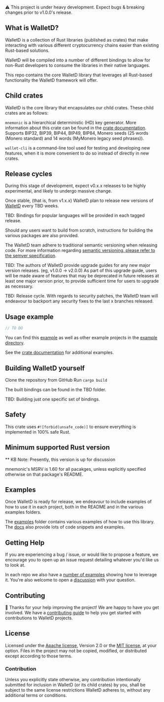 ⚠️ This project is under heavy development. Expect bugs & breaking changes prior to v1.0.0's release.
## What is WalletD?
WalletD is a collection of Rust libraries (published as crates) that make interacting with various different cryptocurrency chains easier than existing Rust-based solutions.

WalletD will be compiled into a number of different bindings to allow for non-Rust developers to consume the libraries in their native languages.

This repo contains the core WalletD library that leverages all Rust-based functionality the WalletD framework will offer.
## Child crates

WalletD is the core library that encapsulates our child crates. These child crates are as follows:

`mnemonic` is a hierarchical deterministic (HD) key generator. More information about this crate can be found in the [crate documentation][docs]. Supports BIP32, BIP39, BIP44, BIP49, BIP84, Monero seeds (25 words (Monero standard) and 14 words (MyMonero legacy seed phrases)).

`wallet-cli` is a command-line tool used for testing and developing new features, when it is more convenient to do so instead of directly in new crates.

## Release cycles
During this stage of development, expect v0.x.x releases to be highly experimental, and likely to undergo massive change.

Once stable, (that is, from v1.x.x) WalletD plan to release new versions of [WalletD][WalletD-github] every TBD weeks.

TBD: Bindings for popular languages will be provided in each tagged release. 

Should any users want to build from scratch, instructions for building the various packages are also provided.

The WalletD team adhere to traditional semantic versioning when releasing code. For more information regarding [semantic versioning, please refer to the semver specification][semver].

TBD: The authors of WalletD provide upgrade guides for any new major version releases. (eg, v1.0.0 -> v2.0.0) As part of this upgrade guide, users will be made aware of features that may be deprecated in future releases at least one major version prior, to provide sufficient time for users to upgrade as necessary.

TBD: Release cycle. With regards to security patches, the WalletD team will endeavour to backport any security fixes to the last x branches released.
## Usage example

```rust
// TO DO
```

You can find this [example][readme-example] as well as other example projects in the [example directory][examples].

See the [crate documentation][docs] for additional examples.

## Building WalletD yourself

Clone the repository from GitHub
Run `cargo build`

The built bindings can be found in the TBD folder.

TBD: Building just one specific set of bindings.
## Safety

This crate uses `#![forbid(unsafe_code)]` to ensure everything is implemented in
100% safe Rust.

## Minimum supported Rust version

** KB Note: Presently, this version is up for discussion

mnemonic's MSRV is 1.60 for all pacakges, unless explicitly specified otherwise on that package's README. 


## Examples

Once WalletD is ready for release, we endeavour to include examples of how to use it in each project, both in the README and in the various examples folders.

The [examples] folder contains various examples of how to use this library. The
[docs] also provide lots of code snippets and examples.

## Getting Help

If you are experiencing a bug / issue, or would like to propose a feature, we encourage you to open up an issue request detailing whatever you'd like us to look at.

In each repo we also have a [number of examples][examples] showing how to leverage it. You're also welcome to open a [discussion] with your question.

## Contributing

:balloon: Thanks for your help improving the project! We are happy to have you get involved. We have a [contributing guide][contributing] to help you get started with contributions to WalletD projects.

## License

Licensed under the [Apache license][license-apache], Version 2.0
or the [MIT license][license-mit], at your option. Files in the project may not be copied, modified, or distributed except according to those terms.

### Contribution

Unless you explicitly state otherwise, any contribution intentionally submitted
for inclusion in WalletD (or its child crates) by you, shall be subject to the same license restrictions WalletD adheres to, without any
additional terms or conditions.

[readme-example]: https://github.com/WalletD/mnemonic/tree/main/examples/readme
[examples]: https://github.com/WalletD/mnemonic/tree/main/examples
[docs]: https://docs.rs/WalletD_mnemonic
[contributing]: https://github.com/WalletD/mnemonic/blob/main/CONTRIBUTING.md
[discussion]: https://github.com/WalletD/mnemonic/discussions/new?category=q-a
[ecosystem]: https://github.com/WalletD/mnemonic/blob/main/ECOSYSTEM.md
[license-mit]: https://github.com/WalletD/mnemonic/blob/main/LICENSE-MIT
[license-apache]: https://github.com/WalletD/mnemonic/blob/main/LICENSE-APACHE
[WalletD-github]: https://github.com/WalletD/WalletD
[semver]: https://semver.org